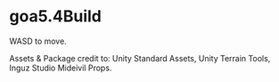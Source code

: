 # goa5.4Build

WASD to move.

Assets & Package credit to: Unity Standard Assets, Unity Terrain Tools,  Inguz Studio Mideivil Props.
